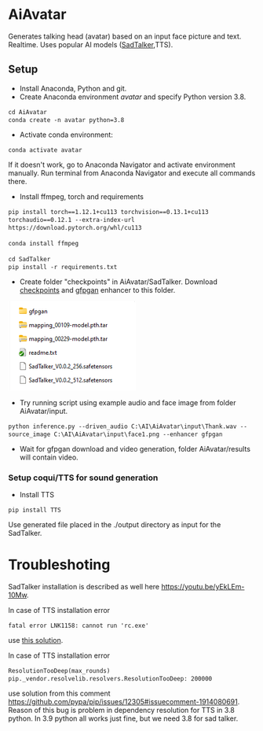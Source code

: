 # AiAvatar
Generates talking head (avatar) based on an input face picture and text. Realtime. Uses popular AI models ([SadTalker](https://github.com/OpenTalker/SadTalker),TTS).

## Setup
- Install Anaconda, Python and git.
- Create Anaconda environment _avatar_ and specify Python version 3.8.
```
cd AiAvatar
conda create -n avatar python=3.8
```
- Activate conda environment:
```
conda activate avatar
```
If it doesn't work, go to Anaconda Navigator and activate environment manually. Run terminal from Anaconda Navigator and execute all commands there.

- Install ffmpeg, torch and requirements
```
pip install torch==1.12.1+cu113 torchvision==0.13.1+cu113 torchaudio==0.12.1 --extra-index-url https://download.pytorch.org/whl/cu113

conda install ffmpeg

cd SadTalker
pip install -r requirements.txt
```
- Create folder "checkpoints" in AiAvatar/SadTalker. Download [checkpoints](https://drive.google.com/file/d/1gwWh45pF7aelNP_P78uDJL8Sycep-K7j/view) and [gfpgan](https://drive.google.com/file/d/19AIBsmfcHW6BRJmeqSFlG5fL445Xmsyi?usp=sharing) enhancer to this folder.

![alt text](docs/image.png)

- Try running script using example audio and face image from folder AiAvatar/input.
```
python inference.py --driven_audio C:\AI\AiAvatar\input\Thank.wav --source_image C:\AI\AiAvatar\input\face1.png --enhancer gfpgan
```
- Wait for gfpgan download and video generation, folder AiAvatar/results will contain video.

### Setup coqui/TTS for sound generation
- Install TTS
```
pip install TTS
```

Use generated file placed in the ./output directory as input for the SadTalker.

# Troubleshoting
SadTalker installation is described as well here https://youtu.be/yEkLEm-10Mw.

In case of TTS installation error 
```
fatal error LNK1158: cannot run 'rc.exe'
```
use [this solution](https://stackoverflow.com/questions/14372706/visual-studio-cant-build-due-to-rc-exe).

In case of TTS installation error 
```
ResolutionTooDeep(max_rounds)
pip._vendor.resolvelib.resolvers.ResolutionTooDeep: 200000
```
use solution from this comment https://github.com/pypa/pip/issues/12305#issuecomment-1914080691. Reason of this bug is problem in dependency resolution for TTS in 3.8 python. In 3.9 python all works just fine, but we need 3.8 for sad talker.
